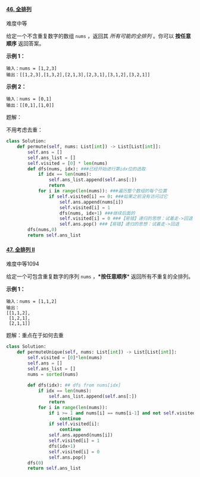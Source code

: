 #### [46. 全排列](https://leetcode.cn/problems/permutations/)

难度中等

给定一个不含重复数字的数组 `nums` ，返回其 *所有可能的全排列* 。你可以 **按任意顺序** 返回答案。

 

**示例 1：**

```
输入：nums = [1,2,3]
输出：[[1,2,3],[1,3,2],[2,1,3],[2,3,1],[3,1,2],[3,2,1]]
```

**示例 2：**

```
输入：nums = [0,1]
输出：[[0,1],[1,0]]
```



题解：

不用考虑去重：

```python
class Solution:
    def permute(self, nums: List[int]) -> List[List[int]]:
        self.ans = []
        self.ans_list = []
        self.visited = [0] * len(nums)
        def dfs(nums, idx): ###已经开始进行第idx位的选取
            if idx == len(nums):
                self.ans_list.append(self.ans[:])
                return 
            for i in range(len(nums)): ###遍历整个数组的每个位置
                if self.visited[i] == 0: ###如果之前没有访问过它
                    self.ans.append(nums[i])
                    self.visited[i] = 1
                    dfs(nums, idx+1) ###继续后面的
                    self.visited[i] = 0 ###【易错】递归的思想：试着走->回退
                    self.ans.pop() ###【易错】递归的思想：试着走->回退
        dfs(nums,0)
        return self.ans_list
```







#### [47. 全排列 II](https://leetcode.cn/problems/permutations-ii/)

难度中等1094

给定一个可包含重复数字的序列 `nums` ，**\*按任意顺序*** 返回所有不重复的全排列。

 

**示例 1：**

```
输入：nums = [1,1,2]
输出：
[[1,1,2],
 [1,2,1],
 [2,1,1]]
```



题解：重点在于如何去重

```python
class Solution:
    def permuteUnique(self, nums: List[int]) -> List[List[int]]:
        self.visited = [0]*len(nums)
        self.ans = []
        self.ans_list = []
        nums = sorted(nums)
        
        def dfs(idx): ## dfs from nums[idx]
            if idx == len(nums):
                self.ans_list.append(self.ans[:])
                return 
            for i in range(len(nums)):
                if i >= 1 and nums[i] == nums[i-1] and not self.visited[i-1]:
                    continue
                if self.visited[i]:
                    continue
                self.ans.append(nums[i])
                self.visited[i] = 1
                dfs(idx+1)
                self.visited[i] = 0
                self.ans.pop()
        dfs(0)
        return self.ans_list
```

